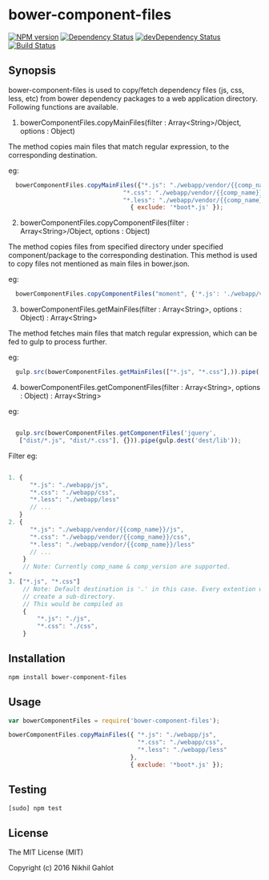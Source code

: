 # bower-component-files
[![NPM version][npm-image]][npm-url] [![Dependency Status][daviddm-image]][daviddm-url] [![devDependency Status][daviddm-image-dev]][daviddm-url-dev] [![Build Status][travis-image]][travis-url]

## Synopsis

bower-component-files is used to copy/fetch dependency files (js, css, less, etc) from bower dependency packages to a web application directory. Following functions are available.

1. bowerComponentFiles.copyMainFiles(filter : Array&lt;String&gt;/Object, options : Object)

  The method copies main files that match regular expression, to the corresponding destination.

  eg:
  ```js
    bowerComponentFiles.copyMainFiles({"*.js": "./webapp/vendor/{{comp_name}}/js",
                                  "*.css": "./webapp/vendor/{{comp_name}}/css",
                                  "*.less": "./webapp/vendor/{{comp_name}}/less"},
                                    { exclude: '*boot*.js' });

  ```
2. bowerComponentFiles.copyComponentFiles(filter : Array&lt;String&gt;/Object, options : Object)

  The method copies files from specified directory under specified component/package to the corresponding destination. This method is used to copy files not mentioned as main files in bower.json.

  eg:
  ```js
    bowerComponentFiles.copyComponentFiles("moment", {'*.js': './webapp/vendor/{{comp_name}}/js'});
  ```

3. bowerComponentFiles.getMainFiles(filter : Array&lt;String&gt;, options : Object) : Array&lt;String&gt;

  The method fetches main files that match regular expression, which can be fed to gulp to process further.

  eg:
  ```js
    gulp.src(bowerComponentFiles.getMainFiles(["*.js", "*.css"],)).pipe(  gulp.dest( 'dest/lib'));

  ```

4. bowerComponentFiles.getComponentFiles(filter : Array&lt;String&gt;, options : Object) : Array&lt;String&gt;

  eg:
  ```js

    gulp.src(bowerComponentFiles.getComponentFiles('jquery',
     ["dist/*.js", "dist/*.css"], {})).pipe(gulp.dest('dest/lib'));

  ```

Filter eg:

```js

1. {
      "*.js": "./webapp/js",
      "*.css": "./webapp/css",
      "*.less": "./webapp/less"
      // ...
   }
2. {
      "*.js": "./webapp/vendor/{{comp_name}}/js",
      "*.css": "./webapp/vendor/{{comp_name}}/css",
      "*.less": "./webapp/vendor/{{comp_name}}/less"
      // ...
    }
    // Note: Currently comp_name & comp_version are supported.
*
3. ["*.js", "*.css"]
    // Note: Default destination is '.' in this case. Every extention would
    // create a sub-directory.
    // This would be compiled as
    {
        "*.js": "./js",
        "*.css": "./css",
    }

```

## Installation

```bash
npm install bower-component-files
```
## Usage

```js
var bowerComponentFiles = require('bower-component-files');

bowerComponentFiles.copyMainFiles({ "*.js": "./webapp/js",
                                    "*.css": "./webapp/css",
                                    "*.less": "./webapp/less"
                                  },
                                  { exclude: '*boot*.js' });
```

## Testing
```bash
[sudo] npm test
```

## License

The MIT License (MIT)

Copyright (c) 2016 Nikhil Gahlot

[npm-image]: https://badge.fury.io/js/bower-component-files.svg
[npm-url]: https://npmjs.org/package/bower-component-files

[daviddm-image]: https://david-dm.org/gahlotnikhil/bower-component-files.svg
[daviddm-url]: https://david-dm.org/gahlotnikhil/bower-component-files

[daviddm-image-dev]: https://david-dm.org/gahlotnikhil/bower-component-files/dev-status.svg
[daviddm-url-dev]: https://david-dm.org/gahlotnikhil/bower-component-files#info=devDependencies

[travis-image]: https://travis-ci.org/gahlotnikhil/bower-component-files.svg?branch=master
[travis-url]: https://travis-ci.org/gahlotnikhil/bower-component-files
